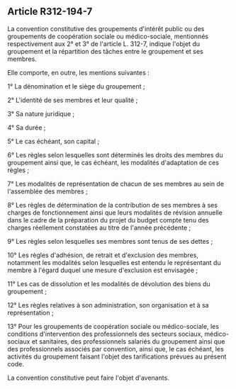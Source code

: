 ## Article R312-194-7


La convention constitutive des groupements d'intérêt public ou des groupements de coopération sociale ou
médico-sociale, mentionnés respectivement aux 2° et 3° de l'article L. 312-7, indique l'objet du groupement
et la répartition des tâches entre le groupement et ses membres.

Elle comporte, en outre, les mentions suivantes :

1° La dénomination et le siège du groupement ;

2° L'identité de ses membres et leur qualité ;

3° Sa nature juridique ;

4° Sa durée ;

5° Le cas échéant, son capital ;

6° Les règles selon lesquelles sont déterminés les droits des membres du groupement ainsi que, le cas
échéant, les modalités d'adaptation de ces règles ;

7° Les modalités de représentation de chacun de ses membres au sein de l'assemblée des membres ;

8° Les règles de détermination de la contribution de ses membres à ses charges de fonctionnement ainsi que
leurs modalités de révision annuelle dans le cadre de la préparation du projet du budget compte tenu des
charges réellement constatées au titre de l'année précédente ;

9° Les règles selon lesquelles ses membres sont tenus de ses dettes ;

10° Les règles d'adhésion, de retrait et d'exclusion des membres, notamment les modalités selon lesquelles
est entendu le représentant du membre à l'égard duquel une mesure d'exclusion est envisagée ;

11° Les cas de dissolution et les modalités de dévolution des biens du groupement ;

12° Les règles relatives à son administration, son organisation et à sa représentation ;

13° Pour les groupements de coopération sociale ou médico-sociale, les conditions d'intervention des
professionnels des secteurs sociaux, médico-sociaux et sanitaires, des professionnels salariés du groupement
ainsi que des professionnels associés par convention, ainsi que, le cas échéant, les activités du groupement
faisant l'objet des tarifications prévues au présent code.

La convention constitutive peut faire l'objet d'avenants.


